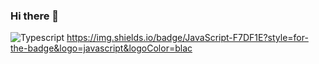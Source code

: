  ### Hi there 👋
![Typescript](https://img.shields.io/badge/TypeScript-007ACC?style=for-the-badge&logo=typescript&logoColor=white)
https://img.shields.io/badge/JavaScript-F7DF1E?style=for-the-badge&logo=javascript&logoColor=blac

<!--
**LICHIHTAO/LICHIHTAO** is a ✨ _special_ ✨ repository because its `README.md` (this file) appears on your GitHub profile.

Here are some ideas to get you started:

- 🔭 I’m currently working on ...
- 🌱 I’m currently learning ...
- 👯 I’m looking to collaborate on ...
- 🤔 I’m looking for help with ...
- 💬 Ask me about ...
- 📫 How to reach me: ...
- 😄 Pronouns: ...
- ⚡ Fun fact: ...
-->
